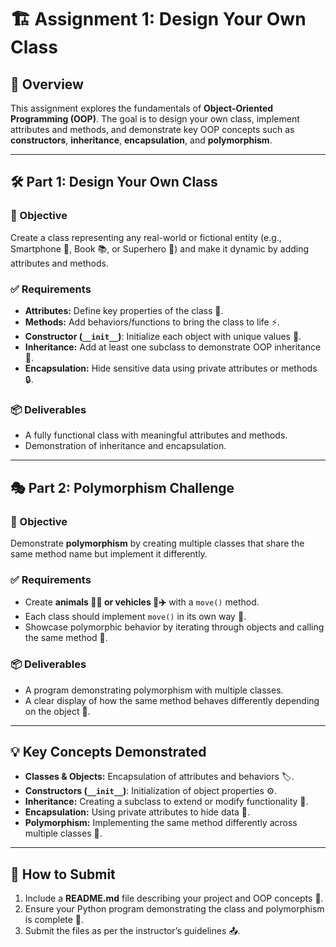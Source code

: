 # 🏗️ Assignment 1: Design Your Own Class

## 📖 Overview
This assignment explores the fundamentals of **Object-Oriented Programming (OOP)**. The goal is to design your own class, implement attributes and methods, and demonstrate key OOP concepts such as **constructors**, **inheritance**, **encapsulation**, and **polymorphism**.

---

## 🛠️ Part 1: Design Your Own Class

### 🎯 Objective
Create a class representing any real-world or fictional entity (e.g., Smartphone 📱, Book 📚, or Superhero 🦸) and make it dynamic by adding attributes and methods.

### ✅ Requirements
- **Attributes:** Define key properties of the class 📝.
- **Methods:** Add behaviors/functions to bring the class to life ⚡.
- **Constructor (`__init__`)**: Initialize each object with unique values 🔑.
- **Inheritance:** Add at least one subclass to demonstrate OOP inheritance 👑.
- **Encapsulation:** Hide sensitive data using private attributes or methods 🔒.

### 📦 Deliverables
- A fully functional class with meaningful attributes and methods.
- Demonstration of inheritance and encapsulation.

---

## 🎭 Part 2: Polymorphism Challenge

### 🎯 Objective
Demonstrate **polymorphism** by creating multiple classes that share the same method name but implement it differently.

### ✅ Requirements
- Create **animals 🐶🐱 or vehicles 🚗✈️** with a `move()` method.
- Each class should implement `move()` in its own way 🔄.
- Showcase polymorphic behavior by iterating through objects and calling the same method 👀.

### 📦 Deliverables
- A program demonstrating polymorphism with multiple classes.
- A clear display of how the same method behaves differently depending on the object 🔄.

---

## 💡 Key Concepts Demonstrated
- **Classes & Objects:** Encapsulation of attributes and behaviors 🏷️.
- **Constructors (`__init__`)**: Initialization of object properties ⚙️.
- **Inheritance:** Creating a subclass to extend or modify functionality 🧬.
- **Encapsulation:** Using private attributes to hide data 🔐.
- **Polymorphism:** Implementing the same method differently across multiple classes 🔄.

---

## 📝 How to Submit
1. Include a **README.md** file describing your project and OOP concepts 📂.
2. Ensure your Python program demonstrating the class and polymorphism is complete 🐍.
3. Submit the files as per the instructor’s guidelines 📤.
